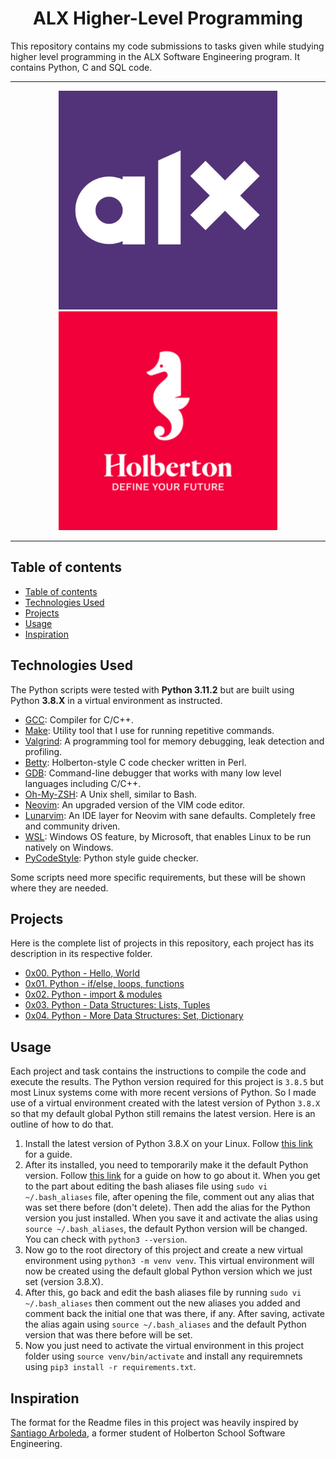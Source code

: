 <h1 align="center">ALX Higher-Level Programming</h1>
This repository contains my code submissions to tasks given while studying higher level programming in the ALX Software Engineering program. It contains Python, C and SQL code.

---

<p align="center">
<a target="_blank" href="https://www.alxafrica.com/"><img src="https://github.com/Cofucan/alx-low_level_programming/blob/main/alx.jpg?raw=true" width="350"></a>
<a target="_blank" href="https://www.holbertonschool.com/"><img src="https://github.com/Cofucan/alx-low_level_programming/blob/main/holby.jpg?raw=true" width="350"></a>
</p>

---

## Table of contents

- [Table of contents](#table-of-contents)
- [Technologies Used](#technologies-used)
- [Projects](#projects)
- [Usage](#usage)
- [Inspiration](#inspiration)

## Technologies Used

The Python scripts were tested with **Python 3.11.2** but are built using Python **3.8.X** in a virtual environment as instructed.

- [GCC](https://gcc.gnu.org/): Compiler for C/C++.
- [Make](https://www.gnu.org/software/make/manual/make.html): Utility tool that I use for running repetitive commands.
- [Valgrind](https://valgrind.org/): A programming tool for memory debugging, leak detection and profiling.
- [Betty](https://github.com/holbertonschool/Betty): Holberton-style C code checker written in Perl.
- [GDB](https://www.sourceware.org/gdb/): Command-line debugger that works with many low level languages including C/C++.
- [Oh-My-ZSH](https://ohmyz.sh/): A Unix shell, similar to Bash.
- [Neovim](https://neovim.io/): An upgraded version of the VIM code editor.
- [Lunarvim](https://www.lunarvim.org/): An IDE layer for Neovim with sane defaults. Completely free and community driven.
- [WSL](https://learn.microsoft.com/en-us/windows/wsl/install): Windows OS feature, by Microsoft, that enables Linux to be run natively on Windows.
- [PyCodeStyle](https://pypi.org/project/pycodestyle/): Python style guide checker.

Some scripts need more specific requirements, but these will be shown where they are needed.

## Projects

Here is the complete list of projects in this repository, each project has its description in its respective folder.

- [0x00. Python - Hello, World](https://github.com/Cofucan/alx-higher_level_programming/tree/main/0x00-python-hello_world)
- [0x01. Python - if/else, loops, functions](https://github.com/Cofucan/alx-higher_level_programming/tree/main/0x01-python-if_else_loops_functions)
- [0x02. Python - import & modules](https://github.com/Cofucan/alx-higher_level_programming/tree/main/0x02-python-import_modules)
- [0x03. Python - Data Structures: Lists, Tuples](https://github.com/Cofucan/alx-higher_level_programming/tree/main/0x03-python-data_structures)
- [0x04. Python - More Data Structures: Set, Dictionary](https://github.com/Cofucan/alx-higher_level_programming/tree/main/0x04-python-more_data_structures)

## Usage

Each project and task contains the instructions to compile the code and execute the results. The Python version required for this project is `3.8.5` but most Linux systems come with more recent versions of Python. So I made use of a virtual environment created with the latest version of Python `3.8.X` so that my default global Python still remains the latest version. Here is an outline of how to do that.

1. Install the latest version of Python 3.8.X on your Linux. Follow [this link](https://blog.ruanbekker.com/blog/2022/06/23/install-a-specific-python-version-on-ubuntu/) for a guide.
2. After its installed, you need to temporarily make it the default Python version. Follow [this link](https://www.baeldung.com/linux/default-python3) for a guide on how to go about it. When you get to the part about editing the bash aliases file using `sudo vi ~/.bash_aliases` file, after opening the file, comment out any alias that was set there before (don't delete). Then add the alias for the Python version you just installed. When you save it and activate the alias using `source ~/.bash_aliases`, the default Python version will be changed. You can check with `python3 --version`.
3. Now go to the root directory of this project and create a new virtual environment using `python3 -m venv venv`. This virtual environment will now be created using the default global Python version which we just set (version 3.8.X).
4. After this, go back and edit the bash aliases file by running `sudo vi ~/.bash_aliases` then comment out the new aliases you added and comment back the initial one that was there, if any. After saving, activate the alias again using `source ~/.bash_aliases` and the default Python version that was there before will be set.
5. Now you just need to activate the virtual environment in this project folder using `source venv/bin/activate` and install any requiremnets using `pip3 install -r requirements.txt`.

## Inspiration

The format for the Readme files in this project was heavily inspired by [Santiago Arboleda](https://github.com/monoprosito), a former student of Holberton School Software Engineering.
